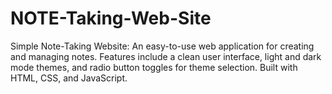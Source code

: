 # NOTE-Taking-Web-Site
Simple Note-Taking Website: An easy-to-use web application for creating and managing notes. Features include a clean user interface, light and dark mode themes, and radio button toggles for theme selection. Built with HTML, CSS, and JavaScript.
